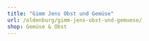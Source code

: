 ```yaml
---
title: "Gimm Jens Obst und Gemüse"
url: /oldenburg/gimm-jens-obst-und-gemuese/
shop: Gemüse & Obst
---
```

